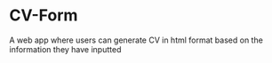 # CV-Form
A web app where users can generate CV in html format based on the information they have inputted

